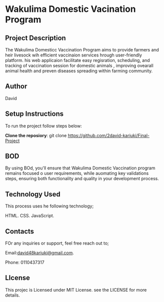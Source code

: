# Wakulima Domestic Vacination Program

## Project Description

The Wakulima Domesticc Vaccination Program aims to provide farmers and heir livesock wih efficient vaccinaion services hrough user-friendly platform. his web applicaion facilitate easy regisration, scheduling, and tracking of vaccination session for domestic animals , improving ovearall animal health and preven diseases spreading within farming community.

## Author

David

## Setup Instructions

To run the project follow steps below:

**Clone the reposiory**:
git clone https://github.com/2david-kariuki/Final-Project

## BOD

By using BOd, you'll ensure that Wakulima Domestic Vaccination program remains focused o user requirements, while auomating key validations steps, ensuring both functionality and quality in your development process.

## Technology Used

This process uses he following technology;

HTML.
CSS.
JavaScript.

## Contacts

FOr any inquiries or support, feel free reach out to;

Email:david48kariuki@gmail.com.

Phone: 0110437317

## LIcense

This projec is Licensed under MIT License.
see the LICENSE for more details.
